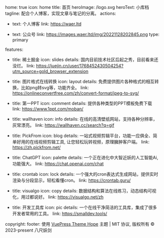 home: true
icon: home
title: 首页
heroImage: /logo.svg
heroText: 小库档
tagline: 配合个人博客，实现文章与笔记的分离。
actions:
  - text: 个人博客
    link: https://waer.ltd

  - text: 公众号
    link: https://images.waer.ltd/img/20221128202845.png
    type: primary

features:
  - title: 稀土掘金
    icon: slides
    details: 国内目前技术社区后起之秀，目前看来还没烂。
    link: https://juejin.cn/user/1768452430504254?utm_source=gold_browser_extension 

  - title: 图片格式在线转换
    icon: layout
    details: 免费提供图片各种格式的相互转换，比如png转svg等，功能齐全。
    link: https://onlineconvertfree.com/zh/convert-format/jpeg-to-svg/

  - title: 第一PPT
    icon: comment
    details: 提供各种类型的PPT模板免费下载
    link: https://www.1ppt.com/moban/

  - title: wallhaven
    icon: info
    details: 在线的高清壁纸网站，支持各种分辨率，灰常漂亮。
    link: https://wallhaven.cc/search?q=gif

  - title: PickFrom
    icon: blog
    details: 一站式视频剪辑平台，功能一应俱全、简单好用的在线视频剪辑工具, 让您轻松玩转视频，原理臃肿客户端。
    link: https://zh.pickfrom.net/

  - title: ChatGPT
    icon: palette
    details: 一个正在进化中大智近妖的人工智能Ai,功能强大。
    link: https://chat.openai.com/chat


  - title: crontab
    icon: lock
    details: 一个强大的cron表达式生成网站，提供实时渲染与分段显示，轻松看懂cron。
    link: https://crontab.guru/

  - title: visualgo
    icon: copy
    details: 数据结构和算法在线练习，动态结构可视化，用过都说好。
    link: https://visualgo.net/zh

  - title: 开发工具库
    icon: pic
    details: 一个在线干净简洁的工具库，集成了很多开发者常用的工具。
    link: https://smalldev.tools/

copyright: 
footer: 使用 <a href="https://theme-hope.vuejs.press/" target="_blank">VuePress Theme Hope</a> 主题 | MIT 协议, 版权所有 © 
    2023-present 八尺妖剑
